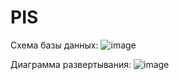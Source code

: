 # PIS

Cхема базы данных:
![image](https://github.com/SianLyte/PIS/assets/99135470/67001215-442b-4145-89b6-40a242f922eb)



Диаграмма развертывания:
![image](https://github.com/SianLyte/PIS/assets/115467358/1ddaff25-d4ae-4bf5-aaa7-401755c4c9bb)

